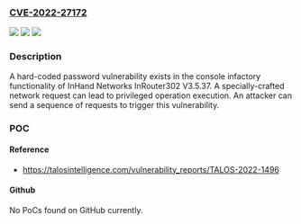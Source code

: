 ### [CVE-2022-27172](https://cve.mitre.org/cgi-bin/cvename.cgi?name=CVE-2022-27172)
![](https://img.shields.io/static/v1?label=Product&message=InRouter302&color=blue)
![](https://img.shields.io/static/v1?label=Version&message=n%2Fa&color=blue)
![](https://img.shields.io/static/v1?label=Vulnerability&message=CWE-259%3A%20Use%20of%20Hard-coded%20Password&color=brighgreen)

### Description

A hard-coded password vulnerability exists in the console infactory functionality of InHand Networks InRouter302 V3.5.37. A specially-crafted network request can lead to privileged operation execution. An attacker can send a sequence of requests to trigger this vulnerability.

### POC

#### Reference
- https://talosintelligence.com/vulnerability_reports/TALOS-2022-1496

#### Github
No PoCs found on GitHub currently.

